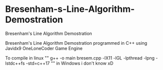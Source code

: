 # Bresenham-s-Line-Algorithm-Demostration
Bresenham's Line Algorithm Demostration

Bresenham's Line Algorithm Demostration programmed in C++ using Javidx9 OneLoneCoder Game Engine

To compile in linux "" g++ -o main bresem.cpp -lX11 -lGL -lpthread -lpng -lstdc++fs -std=c++17 "" in Windows i don't know xD


